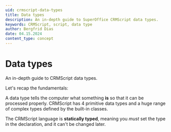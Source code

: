 ```yaml
---
uid: crmscript-data-types
title: Data types
description: An in-depth guide to SuperOffice CRMScript data types.
keywords: CRMScript, script, data type
author: Bergfrid Dias
date: 04.15.2024
content_type: concept
---
```


# Data types

An in-depth guide to CRMScript data types.

Let's recap the fundamentals:

A data type tells the computer what something **is** so that it can be processed properly.
CRMScript has 4 primitive data types and a huge range of complex types defined by the built-in classes.

The CRMScript language is **statically typed**, meaning you *must* set the type in the declaration, and it can't be changed later.
